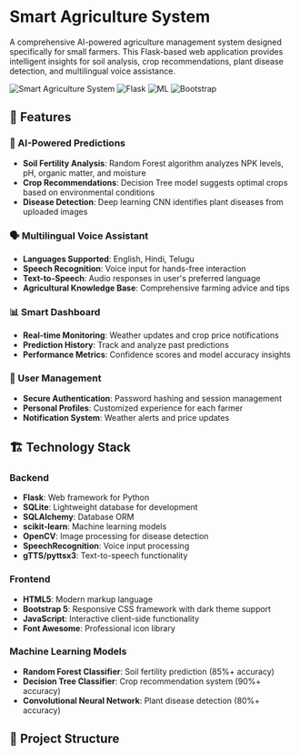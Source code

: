 # Smart Agriculture System

A comprehensive AI-powered agriculture management system designed specifically for small farmers. This Flask-based web application provides intelligent insights for soil analysis, crop recommendations, plant disease detection, and multilingual voice assistance.

![Smart Agriculture System](https://img.shields.io/badge/Python-3.8+-blue.svg)
![Flask](https://img.shields.io/badge/Flask-2.0+-green.svg)
![ML](https://img.shields.io/badge/Machine%20Learning-Enabled-orange.svg)
![Bootstrap](https://img.shields.io/badge/Bootstrap-5.0+-purple.svg)

## 🌟 Features

### 🧠 AI-Powered Predictions
- **Soil Fertility Analysis**: Random Forest algorithm analyzes NPK levels, pH, organic matter, and moisture
- **Crop Recommendations**: Decision Tree model suggests optimal crops based on environmental conditions
- **Disease Detection**: Deep learning CNN identifies plant diseases from uploaded images

### 🗣️ Multilingual Voice Assistant
- **Languages Supported**: English, Hindi, Telugu
- **Speech Recognition**: Voice input for hands-free interaction
- **Text-to-Speech**: Audio responses in user's preferred language
- **Agricultural Knowledge Base**: Comprehensive farming advice and tips

### 📊 Smart Dashboard
- **Real-time Monitoring**: Weather updates and crop price notifications
- **Prediction History**: Track and analyze past predictions
- **Performance Metrics**: Confidence scores and model accuracy insights

### 🔐 User Management
- **Secure Authentication**: Password hashing and session management
- **Personal Profiles**: Customized experience for each farmer
- **Notification System**: Weather alerts and price updates

## 🏗️ Technology Stack

### Backend
- **Flask**: Web framework for Python
- **SQLite**: Lightweight database for development
- **SQLAlchemy**: Database ORM
- **scikit-learn**: Machine learning models
- **OpenCV**: Image processing for disease detection
- **SpeechRecognition**: Voice input processing
- **gTTS/pyttsx3**: Text-to-speech functionality

### Frontend
- **HTML5**: Modern markup language
- **Bootstrap 5**: Responsive CSS framework with dark theme support
- **JavaScript**: Interactive client-side functionality
- **Font Awesome**: Professional icon library

### Machine Learning Models
- **Random Forest Classifier**: Soil fertility prediction (85%+ accuracy)
- **Decision Tree Classifier**: Crop recommendation system (90%+ accuracy)
- **Convolutional Neural Network**: Plant disease detection (80%+ accuracy)

## 📁 Project Structure

